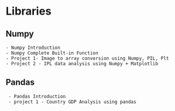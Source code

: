 # Libraries
## Numpy 
    - Numpy Introduction
    - Numpy Complete Built-in Function
    - Project 1- Image to array conversion using Numpy, PIL, Plt
    - Project 2 - IPL data analysis using Numpy + Matplotlib

## Pandas
     - Pandas Introduction
     - project 1 - Country GDP Analysis using pandas
